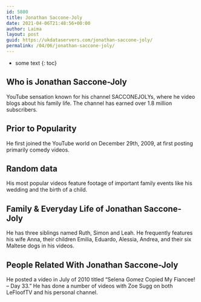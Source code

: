 ```yaml
---
id: 5800
title: Jonathan Saccone-Joly
date: 2021-04-06T21:48:56+00:00
author: Laima
layout: post
guid: https://ukdataservers.com/jonathan-saccone-joly/
permalink: /04/06/jonathan-saccone-joly/
---
```


* some text
{: toc}


## Who is Jonathan Saccone-Joly
                  
                  
                  
YouTube sensation known for his channel SACCONEJOLYs, where he video blogs about his family life. The channel has earned over 1.8 million subscribers. 
                  
              
            
              
            
                
                
                
## Prior to Popularity
                  
                  
                  
He first joined the YouTube world on December 29th, 2009, at first posting primarily comedy videos. 
                  
              
            
              
            
                
                
                
## Random data
                  
                  
                  
His most popular videos feature footage of important family events like his wedding and the birth of a child. 
                  
              
            
              
            
                
                
                
## Family & Everyday Life of Jonathan Saccone-Joly
                  
                  
                  
He has three siblings named Ruth, Simon and Leah. He frequently features his wife Anna, their children Emilia, Eduardo, Alessia, Andrea, and their six Maltese dogs in his videos. 
                  
              
            
              
            
                
                
                
## People Related With Jonathan Saccone-Joly
                  
                  
                  
He posted a video in July of 2010 titled &#8220;Selena Gomez Copied My Fiancee! &#8211; Day 33.&#8221; He has done a number of videos with Zoe Sugg on both LeFloofTV and his personal channel. 
                  
              
            
              
            
                
              
            
              
              
            
            
              
            
          
          
          